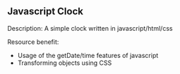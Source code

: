 ## Javascript Clock

Description: A simple clock  written in javascript/html/css

Resource benefit:
- Usage of the getDate/time features of javascript
- Transforming objects using CSS
